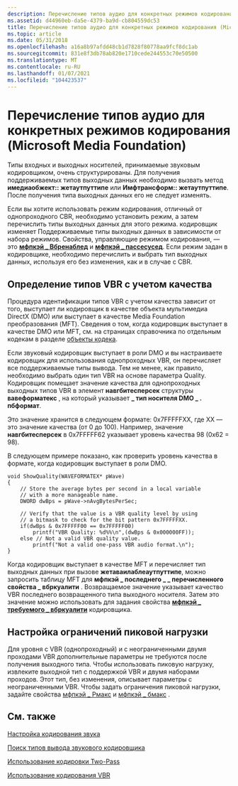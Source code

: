 ```yaml
---
description: Перечисление типов аудио для конкретных режимов кодирования
ms.assetid: d44960eb-da5e-4379-ba9d-cb804559dc53
title: Перечисление типов аудио для конкретных режимов кодирования (Microsoft Media Foundation)
ms.topic: article
ms.date: 05/31/2018
ms.openlocfilehash: a16a8b97afdd48cb1d7828f80778aa9fcf8dc1ab
ms.sourcegitcommit: 831e8f3db78ab820e1710cede244553c70e50500
ms.translationtype: MT
ms.contentlocale: ru-RU
ms.lasthandoff: 01/07/2021
ms.locfileid: "104423537"
---
```

# <a name="enumerating-audio-types-for-specific-encoding-modes-microsoft-media-foundation"></a>Перечисление типов аудио для конкретных режимов кодирования (Microsoft Media Foundation)

Типы входных и выходных носителей, принимаемые звуковым кодировщиком, очень структурированы. Для получения поддерживаемых типов выходных данных необходимо вызвать метод **имедиаобжект:: жетаутпуттипе** или **Имфтрансформ:: жетаутпуттипе**. После получения типа выходных данных его не следует изменять.

Если вы хотите использовать режим кодирования, отличный от однопроходного CBR, необходимо установить режим, а затем перечислить типы выходных данных для этого режима. кодировщик изменяет Поддерживаемые типы выходных данных в зависимости от набора режимов. Свойства, управляющие режимом кодирования, — это [**мфпкэй \_ Вбренаблед**](mfpkey-vbrenabledproperty.md) и [**мфпкэй \_ пассесусед**](mfpkey-passesusedproperty.md). Если режим задан в кодировщике, необходимо перечислить и выбрать тип выходных данных, используя его без изменения, как и в случае с CBR.

## <a name="identifying-quality-based-vbr-types"></a>Определение типов VBR с учетом качества

Процедура идентификации типов VBR с учетом качества зависит от того, выступает ли кодировщик в качестве объекта мультимедиа DirectX (DMO) или выступает в качестве Media Foundation преобразования (MFT). Сведения о том, когда кодировщик выступает в качестве DMO или MFT, см. на страницах справочника по отдельным кодекам в разделе [объекты кодека](codecobjects.md).

Если звуковый кодировщик выступает в роли DMO и вы настраиваете кодировщик для использования однопроходных VBR, он перечисляет все поддерживаемые типы вывода. Тем не менее, как правило, необходимо выбрать один тип VBR на основе параметра Quality. Кодировщик помещает значение качества для однопроходных выходных типов VBR в элемент **навгбитесперсек** структуры **вавеформатекс** , на который указывает **\_ тип носителя DMO \_ . пбформат**.

Это значение хранится в следующем формате: 0x7FFFFFXX, где XX — это значение качества (от 0 до 100). Например, значение **навгбитесперсек** в 0x7FFFFF62 указывает уровень качества 98 (0x62 = 98).

В следующем примере показано, как проверить уровень качества в формате, когда кодировщик выступает в роли DMO.


```
void ShowQuality(WAVEFORMATEX* pWave)
{
    // Store the average bytes per second in a local variable
    // with a more manageable name.
    DWORD dwBps = pWave->nAvgBytesPerSec;

    // Verify that the value is a VBR quality level by using 
    // a bitmask to check for the bit pattern 0x7FFFFFXX. 
    if(dwBps & 0x7FFFFF00 == 0x7FFFFF00)
        printf("VBR Quality: %d%%\n",(dwBps & 0x000000FF));
    else // Not a valid VBR quality value.
        printf("Not a valid one-pass VBR audio format.\n");
}
```



Когда кодировщик выступает в качестве MFT и перечисляет тип выходных данных при вызове **жетаваилаблеаутпуттипе**, можно запросить таблицу MFT для **мфпкэй \_ последнего \_ \_ перечисленного свойства \_ вбркуалити** . Возвращаемое значение указывает качество VBR последнего возвращенного типа выходного носителя. Затем это значение можно использовать для задания свойства [**мфпкэй \_ требуемого \_ вбркуалити**](mfpkey-desired-vbrqualityproperty.md) кодировщика.

## <a name="setting-peak-constraints"></a>Настройка ограничений пиковой нагрузки

Для уровня с VBR (однопроходный) и с неограниченными двумя проходами VBR дополнительные параметры не требуются после получения выходного типа. Чтобы использовать пиковую нагрузку, извлеките выходной тип с поддержкой VBR и двумя наборами проходов. Этот тип, без изменения, описывает параметры с неограниченными VBR. Чтобы задать ограничения пиковой нагрузки, задайте свойства [мфпкэй \_ Рмакс](mfpkey-rmaxproperty.md) и [мфпкэй \_ бмакс](mfpkey-bmaxproperty.md) .

## <a name="related-topics"></a>См. также

<dl> <dt>

[Настройка кодирования звука](configuringaudioencoding.md)
</dt> <dt>

[Поиск типов вывода звукового кодировщика](findingaudioencoderoutputtypes.md)
</dt> <dt>

[Использование кодировки Two-Pass](usingtwoencodingpasses.md)
</dt> <dt>

[Использование кодирования VBR](usingvbrencoding.md)
</dt> </dl>

 

 



